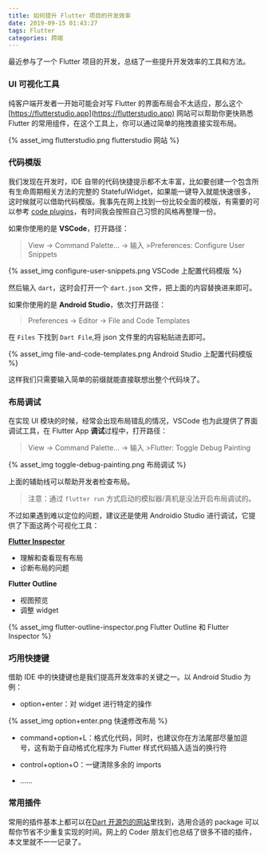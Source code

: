 ```yaml
---
title: 如何提升 Flutter 项目的开发效率
date: 2019-09-15 01:43:27
tags: Flutter
categories: 跨端
---
```


最近参与了一个 Flutter 项目的开发，总结了一些提升开发效率的工具和方法。

<!--more-->

### UI 可视化工具

纯客户端开发者一开始可能会对写 Flutter 的界面布局会不太适应，那么这个 [https://flutterstudio.app](https://flutterstudio.app) 网站可以帮助你更快熟悉 Flutter 的常用组件，在这个工具上，你可以通过简单的拖拽直接实现布局。

{% asset_img flutterstudio.png flutterstudio 网站 %}

### 代码模版

我们发现在开发时，IDE 自带的代码快捷提示都不太丰富，比如要创建一个包含所有生命周期相关方法的完整的 StatefulWidget，如果能一键导入就能快速很多，这时候就可以借助代码模版。我事先在网上找到一份比较全面的模版，有需要的可以参考 [code plugins](https://github.com/AweiLoveAndroid/Flutter-learning/blob/master/code_plugins/no_new_keywords/dart.json)，有时间我会按照自己习惯的风格再整理一份。

如果你使用的是 **VSCode**，打开路径：

> View → Command Palette... → 输入 >Preferences: Configure User Snippets

{% asset_img configure-user-snippets.png VSCode 上配置代码模版 %}

然后输入 `dart`，这时会打开一个 `dart.json` 文件，把上面的内容替换进来即可。

如果你使用的是 **Android Studio**，依次打开路径：

> Preferences → Editor → File and Code Templates

在 `Files` 下找到 `Dart File`,将 json 文件里的内容粘贴进去即可。

{% asset_img file-and-code-templates.png Android Studio 上配置代码模版 %}

这样我们只需要输入简单的前缀就能直接联想出整个代码块了。 

### 布局调试

在实现 UI 模块的时候，经常会出现布局错乱的情况，VSCode 也为此提供了界面调试工具，在 Flutter App **调试**过程中，打开路径：

> View → Command Palette... → 输入 >Flutter: Toggle Debug Painting

{% asset_img toggle-debug-painting.png 布局调试 %}

上面的辅助线可以帮助开发者检查布局。

> 注意：通过 `flutter run` 方式启动的模拟器/真机是没法开启布局调试的。

不过如果遇到难以定位的问题，建议还是使用 Androidio Studio 进行调试，它提供了下面这两个可视化工具：

[**Flutter Inspector**](https://flutterchina.club/inspector/)
  - 理解和查看现有布局
  - 诊断布局的问题

**Flutter Outline**
  - 视图预览
  - 调整 widget

{% asset_img flutter-outline-inspector.png Flutter Outline 和 Flutter Inspector %}

### 巧用快捷键

借助 IDE 中的快捷键也是我们提高开发效率的关键之一。以 Android Studio 为例：

- option+enter：对 widget 进行特定的操作

{% asset_img option+enter.png 快速修改布局 %}

- command+option+L：格式化代码，同时，也建议你在方法尾部尽量加逗号，这有助于自动格式化程序为 Flutter 样式代码插入适当的换行符

- control+option+O：一键清除多余的 imports

- ......

### 常用插件

常用的插件基本上都可以在[Dart 开源包的网站](https://pub.dartlang.org)里找到，选用合适的 package 可以帮你节省不少重复实现的时间。网上的 Coder 朋友们也总结了很多不错的插件，本文里就不一一记录了。

